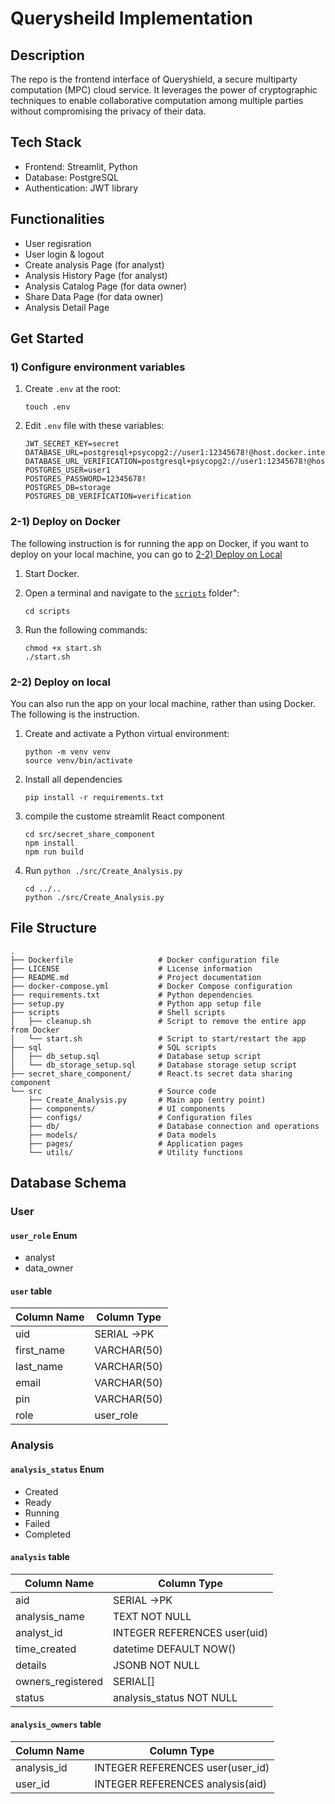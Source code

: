 # Querysheild Implementation

## Description

The repo is the frontend interface of Queryshield, a secure multiparty computation (MPC) cloud service. It leverages the power of cryptographic techniques to enable collaborative computation among multiple parties without compromising the privacy of their data.

## Tech Stack

- Frontend: Streamlit, Python
- Database: PostgreSQL
- Authentication: JWT library

## Functionalities

- User regisration
- User login & logout
- Create analysis Page (for analyst)
- Analysis History Page (for analyst)
- Analysis Catalog Page (for data owner)
- Share Data Page (for data owner)
- Analysis Detail Page

## Get Started

### 1) Configure environment variables

1. Create `.env` at the root:

    ```shell
    touch .env
    ```

2. Edit `.env` file with these variables:

    ```shell
    JWT_SECRET_KEY=secret
    DATABASE_URL=postgresql+psycopg2://user1:12345678!@host.docker.internal:5432/storage
    DATABASE_URL_VERIFICATION=postgresql+psycopg2://user1:12345678!@host.docker.internal:5432/verification
    POSTGRES_USER=user1
    POSTGRES_PASSWORD=12345678!
    POSTGRES_DB=storage
    POSTGRES_DB_VERIFICATION=verification
    ```

### 2-1) Deploy on Docker

The following instruction is for running the app on Docker, if you want to deploy on your local machine, you can go to [2-2) Deploy on Local](#2-2-deploy-on-local)

1. Start Docker.
2. Open a terminal and navigate to the [`scripts`](./scripts/) folder":

    ```shell
    cd scripts
    ```

3. Run the following commands:

    ```shell
    chmod +x start.sh
    ./start.sh
    ```

### 2-2) Deploy on local

You can also run the app on your local machine, rather than using Docker. The following is the instruction.

1. Create and activate a Python virtual environment:

    ```shell
    python -m venv venv
    source venv/bin/activate
    ```

2. Install all dependencies

    ```shell
    pip install -r requirements.txt
    ```

3. compile the custome streamlit React component

    ```shell
    cd src/secret_share_component
    npm install
    npm run build
    ```

4. Run `python ./src/Create_Analysis.py`

    ```shell
    cd ../..
    python ./src/Create_Analysis.py
    ```

## File Structure

```shell
.
├── Dockerfile                   # Docker configuration file
├── LICENSE                      # License information
├── README.md                    # Project documentation
├── docker-compose.yml           # Docker Compose configuration
├── requirements.txt             # Python dependencies
├── setup.py                     # Python app setup file
├── scripts                      # Shell scripts
│   ├── cleanup.sh               # Script to remove the entire app from Docker
│   └── start.sh                 # Script to start/restart the app
├── sql                          # SQL scripts
│   ├── db_setup.sql             # Database setup script
│   └── db_storage_setup.sql     # Database storage setup script
├── secret_share_component/      # React.ts secret data sharing component
└── src                          # Source code
    ├── Create_Analysis.py       # Main app (entry point)
    ├── components/              # UI components
    ├── configs/                 # Configuration files
    ├── db/                      # Database connection and operations
    ├── models/                  # Data models
    ├── pages/                   # Application pages
    └── utils/                   # Utility functions
```

## Database Schema

### User

#### `user_role` Enum

- analyst
- data_owner

#### `user` table

| Column Name | Column Type |
| ----------- | ----------- |
| uid         | SERIAL ->PK |
| first_name  | VARCHAR(50) |
| last_name   | VARCHAR(50) |
| email       | VARCHAR(50) |
| pin         | VARCHAR(50) |
| role        | user_role   |

### Analysis

#### `analysis_status` Enum

- Created
- Ready
- Running
- Failed
- Completed

#### `analysis` table

| Column Name       | Column Type                  |
| ----------------- | ---------------------------- |
| aid               | SERIAL ->PK                  |
| analysis_name     | TEXT NOT NULL                |
| analyst_id        | INTEGER REFERENCES user(uid) |
| time_created      | datetime DEFAULT NOW()       |
| details           | JSONB NOT NULL               |
| owners_registered | SERIAL[]                     |
| status            | analysis_status NOT NULL     |

#### `analysis_owners` table

| Column Name | Column Type                      |
| ----------- | -------------------------------- |
| analysis_id | INTEGER REFERENCES user(user_id) |
| user_id     | INTEGER REFERENCES analysis(aid) |
